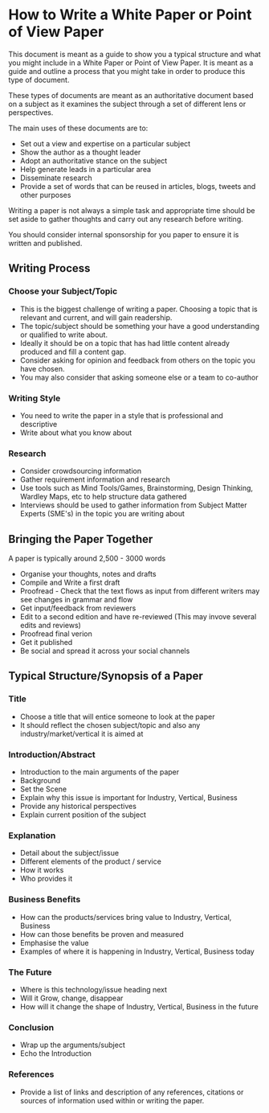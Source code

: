 # How to Write a White Paper or Point of View Paper

This document is meant as a guide to show you a typical structure and what you might include in a White Paper or Point of View Paper. It is meant as a guide and outline a process that you might take in order to produce this type of document.

These types of documents are meant as an authoritative document based on a subject as it examines the subject through a set of different lens or perspectives. 

The main uses of these documents are to:

-	Set out a view and expertise on a particular subject
-	Show the author as a thought leader
-	Adopt an authoritative stance on the subject
-	Help generate leads in a particular area
-	Disseminate research
-	Provide a set of words that can be reused in articles, blogs, tweets and other purposes 

Writing a paper is not always a simple task and appropriate time should be set aside to gather thoughts and carry out any research before writing.

You should consider internal sponsorship for you paper to ensure it is written and published. 

## Writing Process

### Choose your Subject/Topic

* This is the biggest challenge of writing a paper. Choosing a topic that is relevant and current, and will gain readership.
* The topic/subject should be something your have a good understanding or qualified to write about.
* Ideally it should be on a topic that has had little content already produced and fill a content gap.
* Consider asking for opinion and feedback from others on the topic you have chosen.
* You may also consider that asking someone else or a team to co-author

### Writing Style

* You need to write the paper in a style that is professional and descriptive
* Write about what you know about

### Research

* Consider crowdsourcing information
* Gather requirement information and research
* Use tools such as Mind Tools/Games, Brainstorming, Design Thinking, Wardley Maps, etc to help structure data gathered
* Interviews should be used to gather information from Subject Matter Experts (SME's) in the topic you are writing about

## Bringing the Paper Together

A paper is typically around 2,500 - 3000 words

* Organise your thoughts, notes and drafts
* Compile and Write a first draft
* Proofread - Check that the text flows as input from different writers may see changes in grammar and flow
* Get input/feedback from reviewers
* Edit to a second edition and have re-reviewed (This may invove several edits and reviews)
* Proofread final verion
* Get it published
* Be social and spread it across your social channels

## Typical Structure/Synopsis of a Paper

### Title

* Choose a title that will entice someone to look at the paper
* It should reflect the chosen subject/topic and also any industry/market/vertical it is aimed at

### Introduction/Abstract

* Introduction to the main arguments of the paper
* Background
* Set the Scene
* Explain why this issue is important for Industry, Vertical, Business
* Provide any historical perspectives
* Explain current position of the subject

### Explanation

* Detail about the subject/issue
* Different elements of the product / service
* How it works
* Who provides it

### Business Benefits

* How can the products/services bring value to Industry, Vertical, Business
* How can those benefits be proven and measured
* Emphasise the value
* Examples of where it is happening in Industry, Vertical, Business today

### The Future

* Where is this technology/issue heading next
* Will it Grow, change, disappear
* How will it change the shape of Industry, Vertical, Business in the future

### Conclusion

* Wrap up the arguments/subject
* Echo the Introduction

### References

* Provide a list of links and description of any references, citations or sources of information used within or writing the paper.
